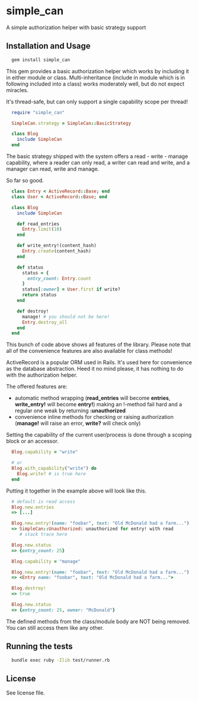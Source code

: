 # simple_can

A simple authorization helper with basic strategy support

## Installation and Usage

```bash
  gem install simple_can
```

This gem provides a basic authorization helper which works by including it
in either module or class. Multi-inheritance (include in module which is
in following included into a class) works moderately well, but do not expect
miracles.

It's thread-safe, but can only support a single capability scope per thread!

```ruby
  require "simple_can"

  SimpleCan.strategy = SimpleCan::BasicStrategy

  class Blog
    include SimpleCan
  end
```

The basic strategy shipped with the system offers a read - write - manage
capability, where a reader can only read, a writer can read and write, and
a manager can read, write and manage.

So far so good.

```ruby
  class Entry < ActiveRecord::Base; end
  class User < ActiveRecord::Base; end

  class Blog
    include SimpleCan

    def read_entries
      Entry.limit(10)
    end

    def write_entry!(content_hash)
      Entry.create(content_hash)
    end

    def status
      status = {
        entry_count: Entry.count
      }
      status[:owner] = User.first if write?
      return status
    end

    def destroy!
      manage! # you should not be here!
      Entry.destroy_all
    end
  end
```

This bunch of code above shows all features of the library. Please note that
all of the convenience features are also available for class methods!

ActiveRecord is a popular ORM used in Rails. It's used here for convenience
as the database abstraction. Heed it no mind please, it has nothing to do
with the authorization helper.

The offered features are:

  * automatic method wrapping (**read_entries** will become **entries**,
    **write_entry!** will become **entry!**) making an !-method fail hard
    and a regular one weak by returning **:unauthorized**
  * convenience inline methods for checking or raising authorization
    (**manage!** will raise an error, **write?** will check only)

Setting the capability of the current user/process is done through a scoping
block or an accessor.

```ruby
  Blog.capability = "write"

  # or
  Blog.with_capability("write") do
    Blog.write? # is true here
  end
```

Putting it together in the example above will look like this.

```ruby
  # default is read access
  Blog.new.entries
  => [...]

  Blog.new.entry!(name: "foobar", text: "Old McDonald had a farm...")
  => SimpleCan::Unauthorized: unauthorized for entry! with read
     # stack trace here

  Blog.new.status
  => {entry_count: 25}

  Blog.capability = "manage"

  Blog.new.entry!(name: "foobar", text: "Old McDonald had a farm...")
  => <Entry name: "foobar", text: "Old McDonald had a farm...">

  Blog.destroy!
  => true

  Blog.new.status
  => {entry_count: 25, owner: "McDonald"}
```

The defined methods from the class/module body are NOT being removed. You can
still access them like any other.

## Running the tests

```bash
  bundle exec ruby -Ilib test/runner.rb
```

## License

See license file.
